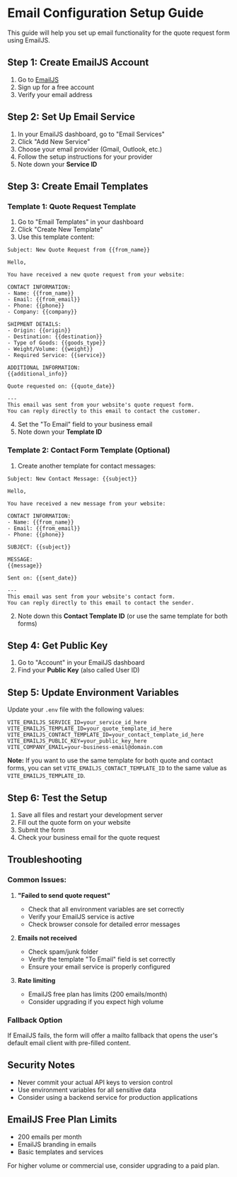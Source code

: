 # Email Configuration Setup Guide

This guide will help you set up email functionality for the quote request form using EmailJS.

## Step 1: Create EmailJS Account

1. Go to [EmailJS](https://www.emailjs.com/)
2. Sign up for a free account
3. Verify your email address

## Step 2: Set Up Email Service

1. In your EmailJS dashboard, go to "Email Services"
2. Click "Add New Service"
3. Choose your email provider (Gmail, Outlook, etc.)
4. Follow the setup instructions for your provider
5. Note down your **Service ID**

## Step 3: Create Email Templates

### Template 1: Quote Request Template
1. Go to "Email Templates" in your dashboard
2. Click "Create New Template"
3. Use this template content:

```
Subject: New Quote Request from {{from_name}}

Hello,

You have received a new quote request from your website:

CONTACT INFORMATION:
- Name: {{from_name}}
- Email: {{from_email}}
- Phone: {{phone}}
- Company: {{company}}

SHIPMENT DETAILS:
- Origin: {{origin}}
- Destination: {{destination}}
- Type of Goods: {{goods_type}}
- Weight/Volume: {{weight}}
- Required Service: {{service}}

ADDITIONAL INFORMATION:
{{additional_info}}

Quote requested on: {{quote_date}}

---
This email was sent from your website's quote request form.
You can reply directly to this email to contact the customer.
```

4. Set the "To Email" field to your business email
5. Note down your **Template ID**

### Template 2: Contact Form Template (Optional)
1. Create another template for contact messages:

```
Subject: New Contact Message: {{subject}}

Hello,

You have received a new message from your website:

CONTACT INFORMATION:
- Name: {{from_name}}
- Email: {{from_email}}
- Phone: {{phone}}

SUBJECT: {{subject}}

MESSAGE:
{{message}}

Sent on: {{sent_date}}

---
This email was sent from your website's contact form.
You can reply directly to this email to contact the sender.
```

2. Note down this **Contact Template ID** (or use the same template for both forms)

## Step 4: Get Public Key

1. Go to "Account" in your EmailJS dashboard
2. Find your **Public Key** (also called User ID)

## Step 5: Update Environment Variables

Update your `.env` file with the following values:

```env
VITE_EMAILJS_SERVICE_ID=your_service_id_here
VITE_EMAILJS_TEMPLATE_ID=your_quote_template_id_here
VITE_EMAILJS_CONTACT_TEMPLATE_ID=your_contact_template_id_here
VITE_EMAILJS_PUBLIC_KEY=your_public_key_here
VITE_COMPANY_EMAIL=your-business-email@domain.com
```

**Note:** If you want to use the same template for both quote and contact forms, you can set `VITE_EMAILJS_CONTACT_TEMPLATE_ID` to the same value as `VITE_EMAILJS_TEMPLATE_ID`.

## Step 6: Test the Setup

1. Save all files and restart your development server
2. Fill out the quote form on your website
3. Submit the form
4. Check your business email for the quote request

## Troubleshooting

### Common Issues:

1. **"Failed to send quote request"**
   - Check that all environment variables are set correctly
   - Verify your EmailJS service is active
   - Check browser console for detailed error messages

2. **Emails not received**
   - Check spam/junk folder
   - Verify the template "To Email" field is set correctly
   - Ensure your email service is properly configured

3. **Rate limiting**
   - EmailJS free plan has limits (200 emails/month)
   - Consider upgrading if you expect high volume

### Fallback Option

If EmailJS fails, the form will offer a mailto fallback that opens the user's default email client with pre-filled content.

## Security Notes

- Never commit your actual API keys to version control
- Use environment variables for all sensitive data
- Consider using a backend service for production applications

## EmailJS Free Plan Limits

- 200 emails per month
- EmailJS branding in emails
- Basic templates and services

For higher volume or commercial use, consider upgrading to a paid plan.
